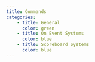 ```yaml
---
title: Commands
categories:
    - title: General
      color: green
    - title: On Event Systems
      color: blue
    - title: Scoreboard Systems
      color: blue
---
```

